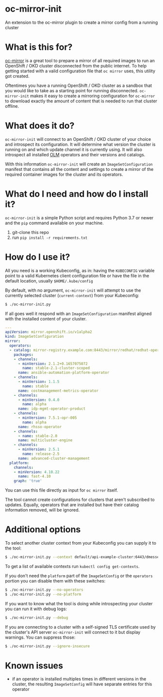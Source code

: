 # oc-mirror-init
An extension to the oc-mirror plugin to create a mirror config from a running cluster

# What is this for?

[oc-mirror](https://github.com/openshift/oc-mirror) is a great tool to prepare a mirror of all required images to run an OpenShift / OKD cluster disconnected from the public internet. To help getting started with a valid configuration file that `oc mirror` uses, this utility got created.

Oftentimes you have a running OpenShift / OKD cluster as a sandbox that you would like to take as a starting point for running disconnected. `oc-mirror-init` makes it easy to create a mirroring configuration for `oc-mirror` to download exactly the amount of content that is needed to run that cluster offline.

# What does it do?

`oc-mirror-init` will connect to an OpenShift / OKD cluster of your choice and introspect its configuration. It will determine what version the cluster is running on and which update channel it is currently using. It will also introspect all installed [OLM](https://github.com/operator-framework/operator-lifecycle-manager-managed) operators and their versions and catalogs.

With this information `oc-mirror-init` will create an `ImageSetConfiguration` manifest that contains all the content and settings to create a mirror of the required container images for the cluster and its operators.

# What do I need and how do I install it?

`oc-mirror-init` is a simple Python script and requires Python 3.7 or newer and the `pip` command available on your machine.

1. git-clone this repo
1. run `pip install -r requirements.txt`

# How do I use it?

All you need is a working Kubeconfig, as in: having the `KUBECONFIG` variable point to a valid Kubernetes client configuration file or have the file in the default location, usually `$HOME/.kube/config`

By default, with no argument, `oc-mirror-init` will attempt to use the currently selected cluster (`current-context`) from your Kubeconfig:

```sh
$ ./oc-mirror-init.py
```

If all goes well it respond with an `ImageSetConfiguration` manifest aligned with the installed content of your cluster.

```yaml
---
apiVersion: mirror.openshift.io/v1alpha2
kind: ImageSetConfiguration
mirror:
  operators:
  - catalog: mirror-registry.example.com:8443/mirror/redhat/redhat-operator-index:v4.10
    packages:
    - channels:
      - minVersion: 2.1.2+0.1657075072
        name: stable-2.1-cluster-scoped
      name: ansible-automation-platform-operator
    - channels:
      - minVersion: 1.1.5
        name: stable
      name: costmanagement-metrics-operator
    - channels:
      - minVersion: 0.4.0
        name: alpha
      name: idp-mgmt-operator-product
    - channels:
      - minVersion: 7.5.1-opr-005
        name: alpha
      name: rhsso-operator
    - channels:
      - name: stable-2.0
      name: multicluster-engine
    - channels:
      - minVersion: 2.5.1
        name: release-2.5
      name: advanced-cluster-management
  platform:
    channels:
    - minVersion: 4.10.22
      name: fast-4.10
    graph: 'true'
```

You can use this file directly as input for `oc mirror` itself.

The tool cannot create configurations for clusters that aren't subscribed to updates. Equally, operators that are installed but have their catalog information removed, will be ignored.

# Additional options

To select another cluster context from your Kubeconfig you can supply it to the tool:

```sh
$ ./oc-mirror-init.py --context default/api-example-cluster:6443/dmesser
```

To get a list of available contexts run `kubectl config get-contexts`.

If you don't need the `platform` part of the `ImageSetConfig` or the `operators` portion you can disable them with these switches:

```sh
$ ./oc-mirror-init.py --no-operators
$ ./oc-mirror-init.py --no-platform
```

If you want to know what the tool is doing while introspecting your cluster you can run it with debug logs:

```sh
$ ./oc-mirror-init.py --debug
```

If you are connecting to a cluster with a self-signed TLS certificate used by the cluster's API server `oc-mirror-init` will connect to it but display warnings. You can suppress those:

```sh
$ ./oc-mirror-init.py --ignore-insecure
```

# Known issues

- if an operator is installed multiples times in different versions in the cluster, the resulting `ImageSetConfig` will have separate entries for this operator